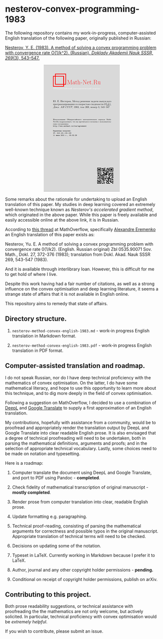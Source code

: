 # nesterov-convex-programming-1983

The following repository contains my work-in-progress, computer-assisted English translation of the following paper, originally published in Russian:

[Nesterov, Y. E. (1983). A method of solving a convex programming problem with convergence rate O(1/k^2). (Russian). *Doklady Akademii Nauk SSSR, 269*(3), 543–547.](http://www.mathnet.ru/php/archive.phtml?wshow=paper&jrnid=dan&paperid=46009&option_lang=eng)

<p align="center">
    <a href="http://www.mathnet.ru/php/archive.phtml?wshow=paper&jrnid=dan&paperid=46009&option_lang=eng">
        <img src="nesterov.png">
    </a>
</p>

Some remarks about the rationale for undertaking to upload an English translation of this paper. My studies in deep learning covered an extremely well-known technique known as *Nesterov's accelerated gradient method*, which originated in the above paper. While this paper is freely available and easily accessible online at the above link, it is in Russian.

According to [this thread](https://mathoverflow.net/questions/395374/nesterov-1983-paper-translation-from-russian-to-english) at MathOverflow, specifically [Alexandre Eremenko](https://mathoverflow.net/users/25510/alexandre-eremenko,) an English translation of this paper exists as:

Nesterov, Yu. E. A method of solving a convex programming problem with convergence rate 0(1/k2). (English. Russian original) Zbl 0535.90071 Sov. Math., Dokl. 27, 372-376 (1983); translation from Dokl. Akad. Nauk SSSR 269, 543-547 (1983).

And it is available through interlibrary loan. However, this is difficult for me to get hold of where I live.

Despite this work having had a fair number of citations, as well as a strong influence on the convex optimisation and deep learning literature, it seems a strange state of affairs that it is not available in English online.

This repository aims to remedy that state of affairs.

## Directory structure.

1. `nesterov-method-convex-english-1983.md` - work-in progress English translation in Markdown format.

2. `nesterov-method-convex-english-1983.pdf` - work-in progress English translation in PDF format.

## Computer-assisted translation and roadmap.

I do not speak Russian, nor do I have deep technical proficiency with the mathematics of convex optimisation. On the latter, I do have some mathematical literacy, and hope to use this opportunity to learn more about this technique, and to dig more deeply in the field of convex optimisation.

Following a suggestion on MathOverflow, I decided to use a combination of [DeepL](https://www.deepl.com/translator) and [Google Translate](https://translate.google.com/) to supply a first approximation of an English translation.

My contributions, hopefully with assistance from a community, would be to proofread and appropriately render the translation output by DeepL and Google Translate into clear readable English prose. It is also envisaged that a degree of technical proofreading will need to be undertaken, both in parsing the mathematical definitions, arguments and proofs; and in the selection of appropriate technical vocabulary. Lastly, some choices need to be made on notation and typesetting.

Here is a roadmap:

1. Computer translate the document using DeepL and Google Translate, and port to PDF using Pandoc - **completed**.

2. Check fidelity of mathematical transcription of original manuscript - **mostly completed**.

3. Render prose from computer translation into clear, readable English prose.

4. Update formatting e.g. paragraphing.

5. Technical proof-reading, consisting of parsing the mathematical arguments for correctness and possible typos in the original manuscript. Appropriate translation of technical terms will need to be checked.

6. Decisions on updating some of the notation.

7. Typeset in LaTeX. Currently working in Markdown because I prefer it to LaTeX. 

8. Author, journal and any other copyright holder permissions - **pending.**

9. Conditional on receipt of copyright holder permissions, publish on arXiv.

## Contributing to this project.

Both prose readability suggestions, or technical assistance with proofreading the the mathematics are not only welcome, but actively solicited. In particular, technical proficiency with convex optimisation would be *extremely helpful*.

If you wish to contribute, please submit an issue.










